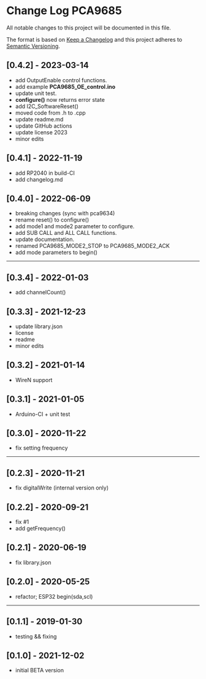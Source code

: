 # Change Log PCA9685

All notable changes to this project will be documented in this file.

The format is based on [Keep a Changelog](http://keepachangelog.com/)
and this project adheres to [Semantic Versioning](http://semver.org/).


## [0.4.2] - 2023-03-14
- add OutputEnable control functions.
- add example **PCA9685_OE_control.ino**
- update unit test.
- **configure()** now returns error state
- add I2C_SoftwareReset()
- moved code from .h to .cpp
- update readme.md
- update GitHub actions
- update license 2023
- minor edits


## [0.4.1] - 2022-11-19
- add RP2040 in build-CI
- add changelog.md

## [0.4.0] - 2022-06-09
- breaking changes (sync with pca9634)
- rename reset() to configure()
- add mode1 and mode2 parameter to configure.
- add SUB CALL and ALL CALL functions.
- update documentation.
- renamed PCA9685_MODE2_STOP to PCA9685_MODE2_ACK
- add mode parameters to begin()

----

## [0.3.4] - 2022-01-03
- add channelCount()

## [0.3.3] - 2021-12-23
- update library.json
- license
- readme
- minor edits

## [0.3.2] - 2021-01-14
- WireN support

## [0.3.1] - 2021-01-05
- Arduino-CI + unit test

## [0.3.0] - 2020-11-22
- fix setting frequency

----

## [0.2.3] - 2020-11-21
- fix digitalWrite (internal version only)

## [0.2.2] - 2020-09-21
- fix #1
- add getFrequency()

## [0.2.1] - 2020-06-19
- fix library.json

## [0.2.0] - 2020-05-25
- refactor; ESP32 begin(sda,scl)

----

## [0.1.1] - 2019-01-30
- testing && fixing

## [0.1.0] - 2021-12-02
- initial BETA version

